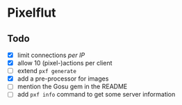 # Pixelflut

## Todo

- [x] limit connections _per IP_
- [x] allow 10 (pixel-)actions per client
- [ ] extend `pxf generate`
- [x] add a pre-processor for images
- [ ] mention the Gosu gem in the README
- [ ] add `pxf info` command to get some server information
